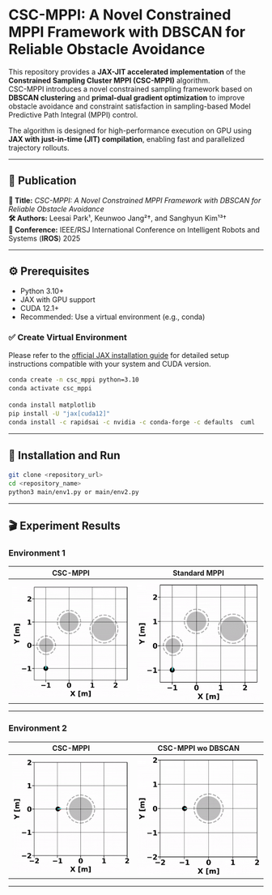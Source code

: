 # CSC-MPPI: A Novel Constrained MPPI Framework with DBSCAN for Reliable Obstacle Avoidance

This repository provides a **JAX-JIT accelerated implementation** of the **Constrained Sampling Cluster MPPI (CSC-MPPI)** algorithm.  
CSC-MPPI introduces a novel constrained sampling framework based on **DBSCAN clustering** and **primal-dual gradient optimization** to improve obstacle avoidance and constraint satisfaction in sampling-based Model Predictive Path Integral (MPPI) control.

The algorithm is designed for high-performance execution on GPU using **JAX with just-in-time (JIT) compilation**, enabling fast and parallelized trajectory rollouts.

---

## 📰 Publication

**📄 Title:** *CSC-MPPI: A Novel Constrained MPPI Framework with DBSCAN for Reliable Obstacle Avoidance*  
**🛠 Authors:** Leesai Park¹, Keunwoo Jang²†, and Sanghyun Kim¹³†  
**📅 Conference:** IEEE/RSJ International Conference on Intelligent Robots and Systems (**IROS**) 2025  

---

## ⚙️ Prerequisites

- Python 3.10+
- JAX with GPU support
- CUDA 12.1+
- Recommended: Use a virtual environment (e.g., conda)

### ✅ Create Virtual Environment
Please refer to the [official JAX installation guide](https://docs.jax.dev/en/latest/installation.html) for detailed setup instructions compatible with your system and CUDA version.

```bash
conda create -n csc_mppi python=3.10
conda activate csc_mppi

conda install matplotlib
pip install -U "jax[cuda12]"
conda install -c rapidsai -c nvidia -c conda-forge -c defaults  cuml

```

---

## 🚀 Installation and Run

```bash
git clone <repository_url>
cd <repository_name>
python3 main/env1.py or main/env2.py
```

---

## 🎬 Experiment Results

### Environment 1

| CSC-MPPI | Standard MPPI |
|---------------|----------|
| ![](gifs/env1_csc-mppi.gif) | ![](gifs/env1_standard_mppi.gif) |

---

### Environment 2

| CSC-MPPI | CSC-MPPI wo DBSCAN |
|---------------|----------|
| ![](gifs/env2_csc-mppi.gif) | ![](gifs/env2_csc-mppi_wo_dbscan.gif) |

---
